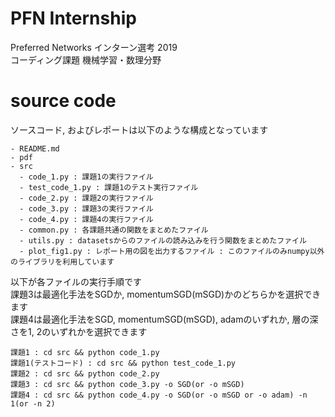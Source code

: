 # PFN Internship
Preferred Networks インターン選考 2019  
コーディング課題 機械学習・数理分野

# source code
ソースコード, およびレポートは以下のような構成となっています  
```
- README.md
- pdf
- src
  - code_1.py : 課題1の実行ファイル
  - test_code_1.py : 課題1のテスト実行ファイル
  - code_2.py : 課題2の実行ファイル
  - code_3.py : 課題3の実行ファイル
  - code_4.py : 課題4の実行ファイル
  - common.py : 各課題共通の関数をまとめたファイル
  - utils.py : datasetsからのファイルの読み込みを行う関数をまとめたファイル
  - plot_fig1.py : レポート用の図を出力するファイル : このファイルのみnumpy以外のライブラリを利用しています
```

以下が各ファイルの実行手順です  
課題3は最適化手法をSGDか, momentumSGD(mSGD)かのどちらかを選択できます  
課題4は最適化手法をSGD, momentumSGD(mSGD), adamのいずれか, 層の深さを1, 2のいずれかを選択できます  
```
課題1 : cd src && python code_1.py
課題1(テストコード) : cd src && python test_code_1.py
課題2 : cd src && python code_2.py
課題3 : cd src && python code_3.py -o SGD(or -o mSGD)
課題4 : cd src && python code_4.py -o SGD(or -o mSGD or -o adam) -n 1(or -n 2)
```